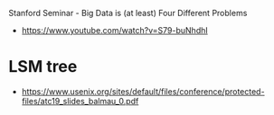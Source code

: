 Stanford Seminar - Big Data is (at least) Four Different Problems
- https://www.youtube.com/watch?v=S79-buNhdhI

# LSM tree
- https://www.usenix.org/sites/default/files/conference/protected-files/atc19_slides_balmau_0.pdf
